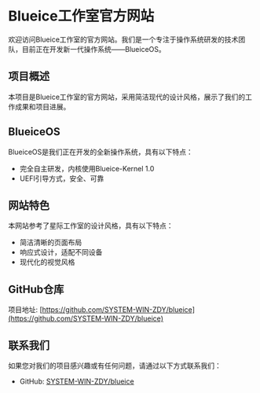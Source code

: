 # Blueice工作室官方网站

欢迎访问Blueice工作室的官方网站。我们是一个专注于操作系统研发的技术团队，目前正在开发新一代操作系统——BlueiceOS。

## 项目概述

本项目是Blueice工作室的官方网站，采用简洁现代的设计风格，展示了我们的工作成果和项目进展。

## BlueiceOS

BlueiceOS是我们正在开发的全新操作系统，具有以下特点：
- 完全自主研发，内核使用Blueice-Kernel 1.0
- UEFI引导方式，安全、可靠

## 网站特色

本网站参考了星际工作室的设计风格，具有以下特点：
- 简洁清晰的页面布局
- 响应式设计，适配不同设备
- 现代化的视觉风格

## GitHub仓库

项目地址: [https://github.com/SYSTEM-WIN-ZDY/blueice](https://github.com/SYSTEM-WIN-ZDY/blueice)

## 联系我们

如果您对我们的项目感兴趣或有任何问题，请通过以下方式联系我们：
- GitHub: [SYSTEM-WIN-ZDY/blueice](https://github.com/SYSTEM-WIN-ZDY/blueice)